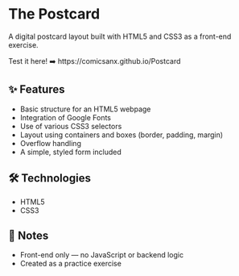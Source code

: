 # The Postcard

<p>A digital postcard layout built with HTML5 and CSS3 as a front-end exercise.</p>
<p>Test it here! ➡️ https://comicsanx.github.io/Postcard</p>


## ✨ Features
<ul>
  <li>Basic structure for an HTML5 webpage</li>
  <li>Integration of Google Fonts</li>
  <li>Use of various CSS3 selectors</li>
  <li>Layout using containers and boxes (border, padding, margin)</li>
  <li>Overflow handling</li>
  <li>A simple, styled form included</li>
</ul>

## 🛠️ Technologies
<ul>
  <li>HTML5</li>
  <li>CSS3</li>
</ul>

## 📌 Notes
<ul>
  <li>Front-end only — no JavaScript or backend logic</li>
  <li>Created as a practice exercise</li>
</ul>


